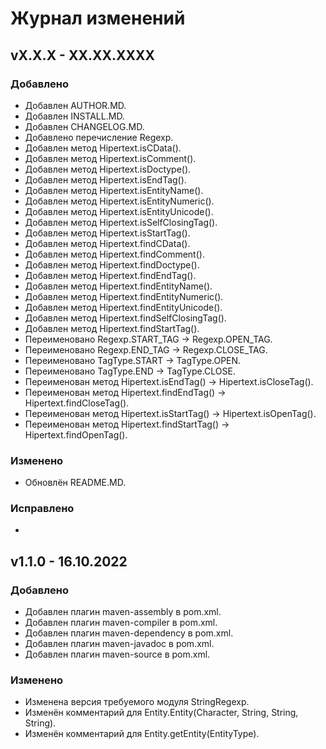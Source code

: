 # Журнал изменений

## vX.X.X - XX.XX.XXXX

### Добавлено
* Добавлен AUTHOR.MD.
* Добавлен INSTALL.MD.
* Добавлен CHANGELOG.MD.
* Добавлено перечисление Regexp.
* Добавлен метод Hipertext.isCData().
* Добавлен метод Hipertext.isComment().
* Добавлен метод Hipertext.isDoctype().
* Добавлен метод Hipertext.isEndTag().
* Добавлен метод Hipertext.isEntityName().
* Добавлен метод Hipertext.isEntityNumeric().
* Добавлен метод Hipertext.isEntityUnicode().
* Добавлен метод Hipertext.isSelfClosingTag().
* Добавлен метод Hipertext.isStartTag().
* Добавлен метод Hipertext.findCData().
* Добавлен метод Hipertext.findComment().
* Добавлен метод Hipertext.findDoctype().
* Добавлен метод Hipertext.findEndTag().
* Добавлен метод Hipertext.findEntityName().
* Добавлен метод Hipertext.findEntityNumeric().
* Добавлен метод Hipertext.findEntityUnicode().
* Добавлен метод Hipertext.findSelfClosingTag().
* Добавлен метод Hipertext.findStartTag().
* Переименовано Regexp.START_TAG -> Regexp.OPEN_TAG.
* Переименовано Regexp.END_TAG -> Regexp.CLOSE_TAG.
* Переименовано TagType.START -> TagType.OPEN.
* Переименовано TagType.END -> TagType.CLOSE.
* Переименован метод Hipertext.isEndTag() -> Hipertext.isCloseTag().
* Переименован метод Hipertext.findEndTag() -> Hipertext.findCloseTag().
* Переименован метод Hipertext.isStartTag() -> Hipertext.isOpenTag().
* Переименован метод Hipertext.findStartTag() -> Hipertext.findOpenTag().

### Изменено
* Обновлён README.MD.

### Исправлено
*

## v1.1.0 - 16.10.2022

### Добавлено
* Добавлен плагин maven-assembly в pom.xml.
* Добавлен плагин maven-compiler в pom.xml.
* Добавлен плагин maven-dependency в pom.xml.
* Добавлен плагин maven-javadoc в pom.xml.
* Добавлен плагин maven-source в pom.xml.

### Изменено
* Изменена версия требуемого модуля StringRegexp.
* Изменён комментарий для Entity.Entity(Character, String, String, String).
* Изменён комментарий для Entity.getEntity(EntityType).
